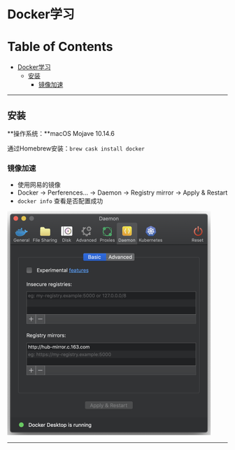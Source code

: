 # Docker学习

Table of Contents
=================

   * [Docker学习](#docker学习)
      * [安装](#安装)
         * [镜像加速](#镜像加速)

------

## 安装

**操作系统：**macOS Mojave 10.14.6

通过Homebrew安装：`brew cask install docker`

### 镜像加速

- 使用网易的镜像
- Docker -> Perferences... -> Daemon -> Registry mirror -> Apply & Restart
- `docker info` 查看是否配置成功

<img src="../ScreenShots/Docker/mirror.png" alt="mirror" style="zoom:50%;" />

------

